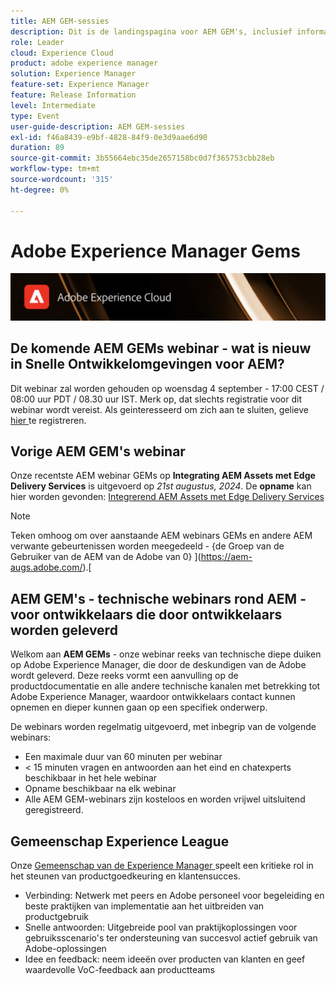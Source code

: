 ```yaml
---
title: AEM GEM-sessies
description: Dit is de landingspagina voor AEM GEM's, inclusief informatie over de webinarreeks en registratiegegevens, vorige en volgende webinars
role: Leader
cloud: Experience Cloud
product: adobe experience manager
solution: Experience Manager
feature-set: Experience Manager
feature: Release Information
level: Intermediate
type: Event
user-guide-description: AEM GEM-sessies
exl-id: f46a8439-e9bf-4828-84f9-0e3d9aae6d90
duration: 89
source-git-commit: 3b55664ebc35de2657158bc0d7f365753cbb28eb
workflow-type: tm+mt
source-wordcount: '315'
ht-degree: 0%

---
```


# Adobe Experience Manager Gems

<img alt="Digitale ervaringen" src="./assets/ADX_Gems.png"/>

## De komende AEM GEMs webinar - wat is nieuw in Snelle Ontwikkelomgevingen voor AEM?

Dit webinar zal worden gehouden op woensdag 4 september - 17:00 CEST / 08:00 uur PDT / 08.30 uur IST. Merk op, dat slechts registratie voor dit webinar wordt vereist.
Als geinteresseerd om zich aan te sluiten, gelieve [ hier ](https://adobe.ly/3yWr9OY) te registreren.

<!--  Remove the comment marks, and put the upcoming event in the below table

<table style="max-width: 1214px;">
<tr>
  <td style="vertical-align: top;">
    <a href="https://www.youtube.com/watch?v=f1T9XU9TCJU">
      <img alt="Experience League LIVE Oct 25" src="assets/Oct25_2022_exl_live_banner_web_1920_WebBanner.png">
    </a>
    <div>
      <a href="https://www.youtube.com/watch?v=f1T9XU9TCJU">
        <strong>Deliver the right offer at the right time with decision management</strong>
      </a>
      <br/><em>with Sandra Hausmann, Ben Tepfer, Brandon Poyfair, and Jason Hickey</em>
      <br/><em>October 25, 2022</em>
    </div>
  </td>
</tr>
</table>

-->

## Vorige AEM GEM&#39;s webinar

Onze recentste AEM webinar GEMs op **Integrating AEM Assets met Edge Delivery Services** is uitgevoerd op *21st augustus, 2024*.
De **opname** kan hier worden gevonden:
[ Integrerend AEM Assets met Edge Delivery Services ](gems2024/edge-delivery-for-aem-assets.md)

>[!NOTE]
>
> Teken omhoog om over aanstaande AEM webinars GEMs en andere AEM verwante gebeurtenissen worden meegedeeld - {de Groep van de Gebruiker van de AEM van de Adobe van 0} ](https://aem-augs.adobe.com/).[

## AEM GEM&#39;s - technische webinars rond AEM - voor ontwikkelaars die door ontwikkelaars worden geleverd

Welkom aan **AEM GEMs** - onze webinar reeks van technische diepe duiken op Adobe Experience Manager, die door de deskundigen van de Adobe wordt geleverd. Deze reeks vormt een aanvulling op de productdocumentatie en alle andere technische kanalen met betrekking tot Adobe Experience Manager, waardoor ontwikkelaars contact kunnen opnemen en dieper kunnen gaan op een specifiek onderwerp.

De webinars worden regelmatig uitgevoerd, met inbegrip van de volgende webinars:

* Een maximale duur van 60 minuten per webinar
* &lt; 15 minuten vragen en antwoorden aan het eind en chatexperts beschikbaar in het hele webinar
* Opname beschikbaar na elk webinar
* Alle AEM GEM-webinars zijn kosteloos en worden vrijwel uitsluitend geregistreerd.

## Gemeenschap Experience League

Onze [ Gemeenschap van de Experience Manager ](https://experienceleaguecommunities.adobe.com/t5/adobe-experience-manager/ct-p/adobe-experience-manager-community) speelt een kritieke rol in het steunen van productgoedkeuring en klantensucces.

* Verbinding: Netwerk met peers en Adobe personeel voor begeleiding en beste praktijken van implementatie aan het uitbreiden van productgebruik
* Snelle antwoorden: Uitgebreide pool van praktijkoplossingen voor gebruiksscenario&#39;s ter ondersteuning van succesvol actief gebruik van Adobe-oplossingen
* Idee en feedback: neem ideeën over producten van klanten en geef waardevolle VoC-feedback aan productteams
